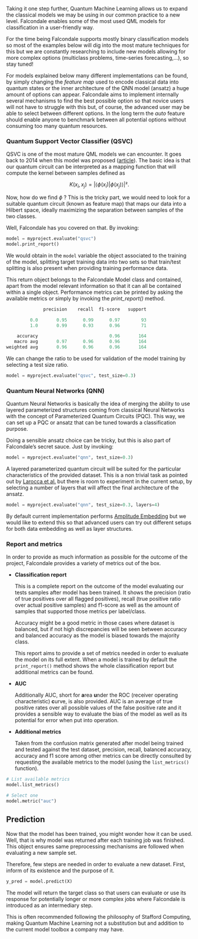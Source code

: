 Taking it one step further, Quantum Machine Learning allows us to expand the classical models we may be using in our common practice to a new level. Falcondale  enables some of the most used QML models for classification in a user-friendly way.

For the time being Falcondale supports mostly binary classification models so most of the examples below will dig into the most mature techniques for this but we are constantly researching to include new models allowing for more complex options (multiclass problems, time-series forecasting,...), so stay tuned!

For models explained below many different implementations can be found, by simply changing the *feature map* used to encode classical data into quantum states or the inner architecture of the QNN model (ansatz) a huge amount of options can appear. Falcondale aims to implement internally several mechanisms to find the best possible option so that novice users will not have to struggle with this but, of course, the advanced user may be able to select between different options. In the long term the _auto_ feature should enable anyone to benchmark between all potential options without consuming too many quantum resources.

### Quantum Support Vector Classifier (QSVC)

QSVC is one of the most mature QML models we can encounter. It goes back to 2014 when this model was proposed ([article](https://arxiv.org/abs/1307.0471)). The basic idea is that our quantum circuit can be interpreted as a mapping function that will compute the kernel between samples defined as

$$
K(x_i, x_j) = |\langle\phi(x_i)|\phi(x_j)\rangle|².
$$

Now, how do we find $\phi$ ? This is the tricky part, we would need to look for a suitable quantum circuit (known as feature map) that maps our data into a Hilbert space, ideally maximizing the separation between samples of the two classes.

Well, Falcondale has you covered on that. By invoking:

```py
model = myproject.evaluate("qsvc")
model.print_report()
```

We would obtain in the `model` variable the object associated to the training of the model, splitting target training data into two sets so that train/test splitting is also present when providing training performance data.

This return object belongs to the Falcondale Model class and contained, apart from the model relevant information so that it can all be contained within a single object. Performance metrics can be printed by asking the available metrics or simply by invoking the _print_report()_ method.

```py
              precision    recall  f1-score   support

         0.0       0.95      0.99      0.97        93
         1.0       0.99      0.93      0.96        71

    accuracy                           0.96       164
   macro avg       0.97      0.96      0.96       164
weighted avg       0.96      0.96      0.96       164
```

We can change the ratio to be used for validation of the model training by selecting a test size ratio.

```py
model = myproject.evaluate("qsvc", test_size=0.3)
```

### Quantum Neural Networks (QNN)

Quantum Neural Networks is basically the idea of merging the ability to use layered parameterized structures coming from classical Neural Networks with the concept of Parameterized Quantum Circuits (PQC). This way, we can set up a PQC or ansatz that can be tuned towards a classification purpose.

Doing a sensible ansatz choice can be tricky, but this is also part of Falcondale’s secret sauce. Just by invoking:

```python
model = myproject.evaluate("qnn", test_size=0.3)
```

A layered parameterized quantum circuit will be suited for the particular characteristics of the provided dataset. This is a non trivial task as pointed out by [Larocca et al.](https://arxiv.org/abs/2109.11676) but there is room to experiment in the current setup, by selecting a number of layers that will affect the final architecture of the ansatz.

```python
model = myproject.evaluate("qnn", test_size=0.3, layers=4)
```

By default current implementation performs [Amplitude Embedding](https://pennylane.ai/qml/glossary/quantum_embedding/) but we would like to extend this so that advanced users can try out different setups for both data embedding as well as layer structures.

### Report and metrics

In order to provide as much information as possible for the outcome of the project, Falcondale provides a variety of metrics out of the box.

- **Classification report**
    
    This is a complete report on the outcome of the model evaluating our tests samples after model has been trained. It shows the precision (ratio of true positives over all flagged positives), recall (true positive ratio over actual positive samples) and f1-score as well as the amount of samples that supported those metrics per label/class.
    
    Accuracy might be a good metric in those cases where dataset is balanced, but if not high discrepancies will be seen between accuracy and balanced accuracy as the model is biased towards the majority class.
    
    This report aims to provide a set of metrics needed in order to evaluate the model on its full extent. When a model is trained by default the ```print_report()``` method shows the whole classification report but additional metrics can be found.
    
- **AUC**
    
    Additionally AUC, short for **a**rea **u**nder the ROC (receiver operating characteristic) **c**urve, is also provided. AUC is an average of true positive rates over all possible values of the false positive rate and it provides a sensible way to evaluate the bias of the model as well as its potential for error when put into operation.

- **Additional metrics**
    
    Taken from the confusion matrix generated after model being trained and tested against the test dataset, precision, recall, balanced accuracy, accuracy and f1 score among other metrics can be directly consulted by requesting the available metrics to the model (using the ```list_metrics()``` function).

```python
# List available metrics
model.list_metrics()

# Select one
model.metric("auc")
```

## Prediction

Now that the model has been trained, you might wonder how it can be used. Well, that is why model was returned after each training job was finished. This object ensures same preprocessing mechanisms are followed when evaluating a new sample set.

Therefore, few steps are needed in order to evaluate a new dataset. First, inform of its existence and the purpose of it.

```py
y_pred = model.predict(X)
```

The model will return the target class so that users can evaluate or use its response for potentially longer or more complex jobs where Falcondale is introduced as an intermediary step.

This is often recommended following the philosophy of Stafford Computing, making Quantum Machine Learning not a substitution but and addition to the current model toolbox a company may have.